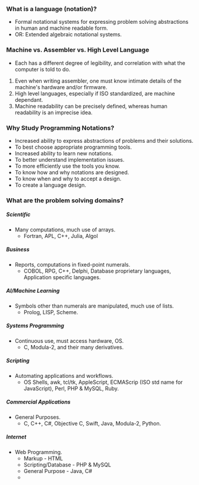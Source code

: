 ### What is a language (notation)?
- Formal notational systems for expressing problem solving abstractions in human and machine readable form.
- OR: Extended algebraic notational systems.
### Machine vs. Assembler vs. High Level Language
- Each has a different degree of legibility, and correlation with what the computer is told to do.
1. Even when writing assembler, one must know intimate details of the machine's hardware and/or firmware.
2. High level languages, especially if ISO standardized, are machine dependant.
3. Machine readability can be precisely defined, whereas human readability is an imprecise idea.
### Why Study Programming Notations?
- Increased ability to express abstractions of problems and their solutions.
- To best choose appropriate programming tools.
- Increased ability to learn new notations.
- To better understand implementation issues.
- To more efficiently use the tools you know.
- To know how and why notations are designed.
- To know when and why to accept a design.
- To create a language design.
### What are the problem solving domains?
##### Scientific
- Many computations, much use of arrays.
	- Fortran, APL, C++, Julia, Algol
##### Business
- Reports, computations in fixed-point numerals.
	- COBOL, RPG, C++, Delphi, Database proprietary languages, Application specific languages.
##### AI/Machine Learning
- Symbols other than numerals are manipulated, much use of lists.
	- Prolog, LISP, Scheme.
##### Systems Programming
- Continuous use, must access hardware, OS.
	- C, Modula-2, and their many derivatives.
##### Scripting
- Automating applications and workflows.
	- OS Shells, awk, tcl/tk, AppleScript, ECMAScrip (ISO std name for JavaScript), Perl, PHP & MySQL, Ruby.
##### Commercial Applications
- General Purposes.
	- C, C++, C#, Objective C, Swift, Java, Modula-2, Python.
##### Internet
- Web Programming.
	- Markup - HTML
	- Scripting/Database - PHP & MySQL
	- General Purpose - Java, C#
	- 
